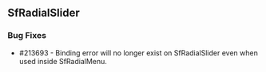 ## SfRadialSlider

### Bug Fixes

* \#213693 -  Binding error will no longer exist on SfRadialSlider even when used inside SfRadialMenu.